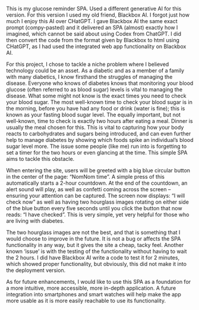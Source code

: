 This is my glucose reminder SPA. Used a different generative AI for this version. 
For this version I used my old friend, Blackbox AI. I forgot just how much I enjoy this AI over CHatGPT. I gave Blackbox AI the same exact prompt (compy-pasted) and it delivered an SPA (almost) exactly how I imagined, which cannot be said about using Codex from ChatGPT. I did then convert the code from the format given by Blackbox to html using CHatGPT, as I had used the integrated web app functionality on Blackbox AI. 


  For this project, I chose to tackle a niche problem where I believed technology could be an asset. As a diabetic and as a member of a family with many diabetics, I know firsthand the struggles of managing the disease. Everyone who knows of diabetes knows that monitoring your blood glucose (often referred to as blood sugar) levels is vital to managing the disease. What some might not know is the exact times you need to check your blood sugar. The most well-known time to check your blood sugar is in the morning, before you have had any food or drink (water is fine); this is known as your fasting blood sugar level. The equally important, but not well-known, time to check is exactly two hours after eating a meal. Dinner is usually the meal chosen for this. This is vital to capturing how your body reacts to carbohydrates and sugars being introduced, and can even further help to manage diabetes by showing which foods spike an individual’s blood sugar level more. The issue some people (like me) run into is forgetting to set a timer for the two hours or even glancing at the time. This simple SPA aims to tackle this obstacle.

  
  When entering the site, users will be greeted with a big blue circular button in the center of the page: “NomNom time”. A simple press of this automatically starts a 2-hour countdown. At the end of the countdown, an alert sound will play, as well as confetti coming across the screen – ensuring your attention can be captured. The screen now displays: “I will check now” as well as having two hourglass images rotating on either side of the blue button every five seconds until you click the button that now reads: “I have checked”. This is very simple, yet very helpful for those who are living with diabetes. 

  
  The two hourglass images are not the best, and that is something that I would choose to improve in the future. It is not a bug or affects the SPA functionality in any way, but it gives the site a cheap, tacky feel. Another known ‘issue’ is with the testing of the functionality without having to wait the 2 hours. I did have Blackbox AI write a code to test it for 2 minutes, which showed proper functionality, but obviously, this did not make it into the deployment version. 

  
  As for future enhancements, I would like to use this SPA as a foundation for a more intuitive, more accessible, more in-depth application. A future integration into smartphones and smart watches will help make the app more usable as it is more easily reachable to use its functionality. 
